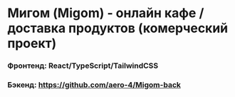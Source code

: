 # Мигом (Migom) - онлайн кафе / доставка продуктов (комерческий проект)

### Фронтенд: React/TypeScript/TailwindCSS
### Бэкенд: https://github.com/aero-4/Migom-back
